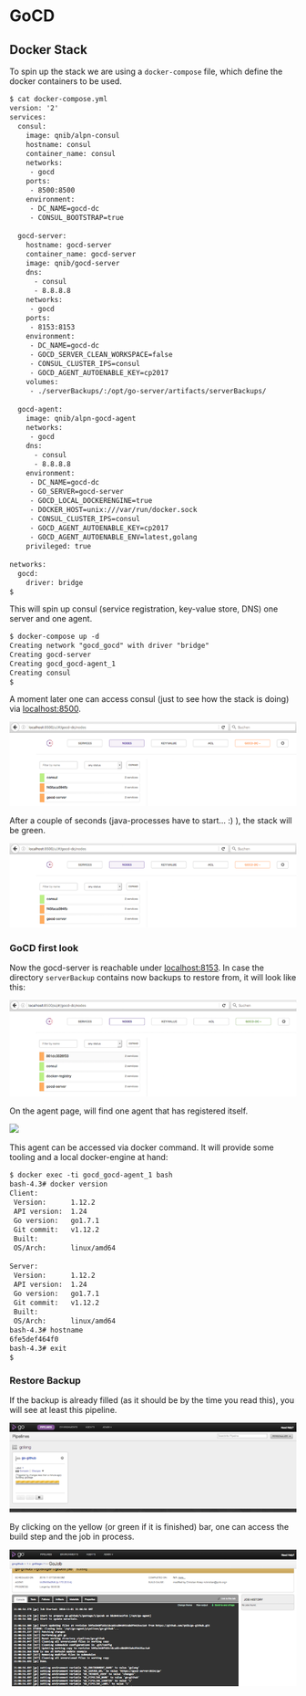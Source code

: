 # GoCD 

## Docker Stack

To spin up the stack we are using a `docker-compose` file, which define the docker containers to be used.

```
$ cat docker-compose.yml
version: '2'
services:
  consul:
    image: qnib/alpn-consul
    hostname: consul
    container_name: consul
    networks:
     - gocd
    ports:
     - 8500:8500
    environment:
     - DC_NAME=gocd-dc
     - CONSUL_BOOTSTRAP=true

  gocd-server:
    hostname: gocd-server
    container_name: gocd-server
    image: qnib/gocd-server
    dns:
      - consul
      - 8.8.8.8
    networks:
     - gocd
    ports:
     - 8153:8153
    environment:
     - DC_NAME=gocd-dc
     - GOCD_SERVER_CLEAN_WORKSPACE=false
     - CONSUL_CLUSTER_IPS=consul
     - GOCD_AGENT_AUTOENABLE_KEY=cp2017
    volumes:
     - ./serverBackups/:/opt/go-server/artifacts/serverBackups/

  gocd-agent:
    image: qnib/alpn-gocd-agent
    networks:
     - gocd
    dns:
      - consul
      - 8.8.8.8
    environment:
     - DC_NAME=gocd-dc
     - GO_SERVER=gocd-server
     - GOCD_LOCAL_DOCKERENGINE=true
     - DOCKER_HOST=unix:///var/run/docker.sock
     - CONSUL_CLUSTER_IPS=consul
     - GOCD_AGENT_AUTOENABLE_KEY=cp2017
     - GOCD_AGENT_AUTOENABLE_ENV=latest,golang
    privileged: true

networks:
  gocd:
    driver: bridge
$
```

This will spin up consul (service registration, key-value store, DNS) one server and one agent.

```
$ docker-compose up -d
Creating network "gocd_gocd" with driver "bridge"
Creating gocd-server
Creating gocd_gocd-agent_1
Creating consul
$
```

A moment later one can access consul (just to see how the stack is doing) via [localhost:8500](http://localhost:8500).

![](pics/consul_init.png)

After a couple of seconds (java-processes have to start... :) ), the stack will be green.

![](pics/consul_init.png)

### GoCD first look

Now the gocd-server is reachable under [localhost:8153](http://localhost:8153).
In case the directory `serverBackup` contains now backups to restore from, it will look like this:

![](pics/gocd_init.png)

On the agent page, will find one agent that has registered itself.

![](pics/gocd_agnets_init.png)

This agent can be accessed via docker command. It will provide some tooling and a local docker-engine at hand:

```
$ docker exec -ti gocd_gocd-agent_1 bash
bash-4.3# docker version
Client:
 Version:      1.12.2
 API version:  1.24
 Go version:   go1.7.1
 Git commit:   v1.12.2
 Built:
 OS/Arch:      linux/amd64

Server:
 Version:      1.12.2
 API version:  1.24
 Go version:   go1.7.1
 Git commit:   v1.12.2
 Built:
 OS/Arch:      linux/amd64
bash-4.3# hostname
6fe5def464f0
bash-4.3# exit
$
```

### Restore Backup

If the backup is already filled (as it should be by the time you read this), you will see at least this pipeline.

![](pics/gocd_restored.png)

By clicking on the yellow (or green if it is finished) bar, one can access the build step and the job in process.

![](pics/gocd_build.png)





